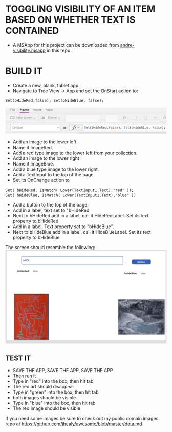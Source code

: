 # TOGGLING VISIBILITY OF AN ITEM BASED ON WHETHER TEXT IS CONTAINED

* A MSApp for this project can be downloaded from [andre-visibility.msapp](andre-visibility.msapp) in this repo.

# BUILD IT

* Create a new, blank, tablet app
* Navigate to Tree View -> App and set the OnStart action to:
```
Set(bHideRed,false); Set(bHideBlue, false);
```
![OnStart set variables](Andre_AppOnStartSetVars.jpg)
* Add an image to the lower left
* Name it ImageRed.  
* Add a red type image to the lower left from your collection.
* Add an image to the lower right
* Name it ImageBlue.  
* Add a blue type image to the lower right.
* Add a TextInput to the top of the page.
* Set its OnChange action to 
```
Set( bHideRed, IsMatch( Lower(TextInput1.Text),"red" )); 
Set( bHideBlue, IsMatch( Lower(TextInput1.Text),"blue" ))
```
* Add a button to the top of the page.
* Add in a label, text set to "bHideRed.  
* Next to bHideRed add in a label, call it HideRedLabel.  Set its text property to bHideRed.
* Add in a label, Text property set to "bHideBlue". 
* Next to bHideBlue add in a label, call it HideBlueLabel.  Set its text property to bHideBlue.

The screen should resemble the following:
![Screen layout](andre_screen_layout.jpg)

## TEST IT

* SAVE THE APP, SAVE THE APP, SAVE THE APP
* Then run it
* Type in "red" into the box, then hit tab
* The red art should disappear
* Type in "green" into the box, then hit tab
* both images should be visible
* Type in "blue" into the box, then hit tab
* The red image should be visible


If you need some images be sure to check out my public domain images repo at https://github.com/jhealy/awesome/blob/master/data.md.
